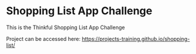 # Shopping List App Challenge

This is the Thinkful Shopping List App Challenge 

Project can be accessed here: https://projects-training.github.io/shopping-list/
